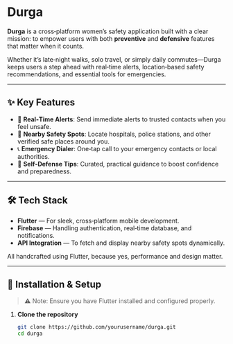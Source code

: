 # Durga

**Durga** is a cross‑platform women’s safety application built with a clear mission: to empower users with both **preventive** and **defensive** features that matter when it counts.  

Whether it’s late‑night walks, solo travel, or simply daily commutes—Durga keeps users a step ahead with real‑time alerts, location‑based safety recommendations, and essential tools for emergencies.

---

## ✨ Key Features

- 🔴 **Real‑Time Alerts**: Send immediate alerts to trusted contacts when you feel unsafe.
- 📍 **Nearby Safety Spots**: Locate hospitals, police stations, and other verified safe places around you.
- 📞 **Emergency Dialer**: One‑tap call to your emergency contacts or local authorities.
- 🥋 **Self‑Defense Tips**: Curated, practical guidance to boost confidence and preparedness.

---

## 🛠 Tech Stack

- **Flutter** — For sleek, cross‑platform mobile development.
- **Firebase** — Handling authentication, real‑time database, and notifications.
- **API Integration** — To fetch and display nearby safety spots dynamically.

All handcrafted using Flutter, because yes, performance and design matter.

---

## 🚀 Installation & Setup

> ⚠️ Note: Ensure you have Flutter installed and configured properly.

1. **Clone the repository**
   ```bash
   git clone https://github.com/yourusername/durga.git
   cd durga
